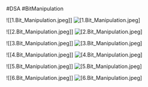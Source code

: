 #DSA #BitManipulation

![[1.Bit_Manipulation.jpeg]]
![[1.Bit_Manipulation.jpeg]](https://github.com/pkumar2991/DSA/blob/main/images/bitManipulation/1.Bit_Manipulation.jpeg)

![[2.Bit_Manipulation.jpeg]]
![[2.Bit_Manipulation.jpeg]](https://github.com/pkumar2991/DSA/blob/main/images/bitManipulation/2.Bit_Manipulation.jpeg)

![[3.Bit_Manipulation.jpeg]]
![[3.Bit_Manipulation.jpeg]](https://github.com/pkumar2991/DSA/blob/main/images/bitManipulation/3.Bit_Manipulation.jpeg)

![[4.Bit_Manipulation.jpeg]]
![[4.Bit_Manipulation.jpeg]](https://github.com/pkumar2991/DSA/blob/main/images/bitManipulation/4.Bit_Manipulation.jpeg)

![[5.Bit_Manipulation.jpeg]]
![[5.Bit_Manipulation.jpeg]](https://github.com/pkumar2991/DSA/blob/main/images/bitManipulation/5.Bit_Manipulation.jpeg)

![[6.Bit_Manipulation.jpeg]]
![[6.Bit_Manipulation.jpeg]](https://github.com/pkumar2991/DSA/blob/main/images/bitManipulation/6.Bit_Manipulation.jpeg)
